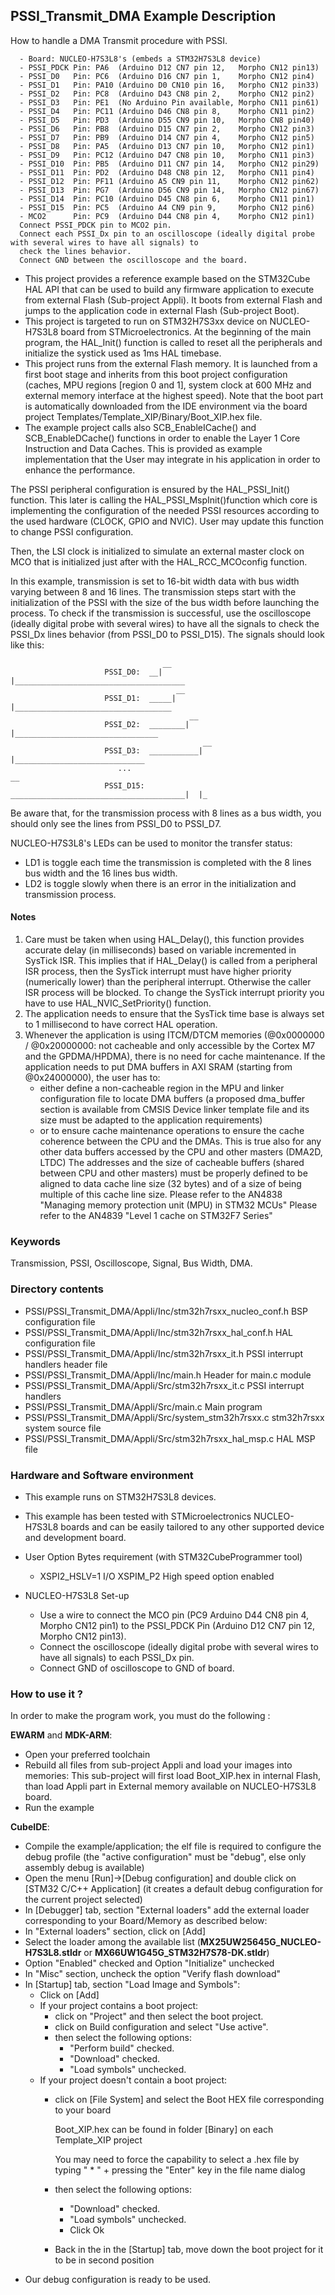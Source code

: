 ## <b>PSSI_Transmit_DMA Example Description</b>
How to handle a DMA Transmit procedure with PSSI.

      - Board: NUCLEO-H7S3L8's (embeds a STM32H7S3L8 device)
      - PSSI_PDCK Pin: PA6  (Arduino D12 CN7 pin 12,   Morpho CN12 pin13)
      - PSSI_D0   Pin: PC6  (Arduino D16 CN7 pin 1,    Morpho CN12 pin4)
      - PSSI_D1   Pin: PA10 (Arduino D0 CN10 pin 16,   Morpho CN12 pin33)
      - PSSI_D2   Pin: PC8  (Arduino D43 CN8 pin 2,    Morpho CN12 pin2)
      - PSSI_D3   Pin: PE1  (No Arduino Pin available, Morpho CN11 pin61)
      - PSSI_D4   Pin: PC11 (Arduino D46 CN8 pin 8,    Morpho CN11 pin2)
      - PSSI_D5   Pin: PD3  (Arduino D55 CN9 pin 10,   Morpho CN8 pin40)
      - PSSI_D6   Pin: PB8  (Arduino D15 CN7 pin 2,    Morpho CN12 pin3)
      - PSSI_D7   Pin: PB9  (Arduino D14 CN7 pin 4,    Morpho CN12 pin5)
      - PSSI_D8   Pin: PA5  (Arduino D13 CN7 pin 10,   Morpho CN12 pin1)
      - PSSI_D9   Pin: PC12 (Arduino D47 CN8 pin 10,   Morpho CN11 pin3)
      - PSSI_D10  Pin: PB5  (Arduino D11 CN7 pin 14,   Morpho CN12 pin29)
      - PSSI_D11  Pin: PD2  (Arduino D48 CN8 pin 12,   Morpho CN11 pin4)
      - PSSI_D12  Pin: PF11 (Arduino A5 CN9 pin 11,    Morpho CN12 pin62)
      - PSSI_D13  Pin: PG7  (Arduino D56 CN9 pin 14,   Morpho CN12 pin67)
      - PSSI_D14  Pin: PC10 (Arduino D45 CN8 pin 6,    Morpho CN11 pin1)
      - PSSI_D15  Pin: PC5  (Arduino A4 CN9 pin 9,     Morpho CN12 pin6)
      - MCO2      Pin: PC9  (Arduino D44 CN8 pin 4,    Morpho CN12 pin1)
      Connect PSSI_PDCK pin to MCO2 pin.
      Connect each PSSI_Dx pin to an oscilloscope (ideally digital probe with several wires to have all signals) to
      check the lines behavior.
      Connect GND between the oscilloscope and the board.

- This project provides a reference example based on the STM32Cube HAL API that can be used
to build any firmware application to execute from external Flash (Sub-project Appli). It boots from external Flash and jumps
to the application code in external Flash (Sub-project Boot).
- This project is targeted to run on STM32H7S3xx device on NUCLEO-H7S3L8 board from STMicroelectronics.
At the beginning of the main program, the HAL_Init() function is called to reset
all the peripherals and initialize the systick used as 1ms HAL timebase.
- This project runs from the external Flash memory. It is launched from a first boot stage and inherits from this boot project
configuration (caches, MPU regions [region 0 and 1], system clock at 600 MHz and external memory interface at the highest speed).
Note that the boot part is automatically downloaded from the IDE environment via the board project Templates/Template_XIP/Binary/Boot_XIP.hex file.
- The example project calls also SCB_EnableICache() and SCB_EnableDCache() functions in order to enable
the Layer 1 Core Instruction and Data Caches. This is provided as example implementation that the User may
integrate in his application in order to enhance the performance.

The PSSI peripheral configuration is ensured by the HAL_PSSI_Init() function.
This later is calling the HAL_PSSI_MspInit()function which core is implementing the configuration of the needed PSSI
resources according to the used hardware (CLOCK, GPIO and NVIC).
User may update this function to change PSSI configuration.

Then, the LSI clock is initialized to simulate an external master clock on MCO that is initialized just after with
the HAL_RCC_MCOconfig function.

In this example, transmission is set to 16-bit width data with bus width varying between 8 and 16 lines.
The transmission steps start with the initialization of the PSSI with the size of the bus width before launching the
process. To check if the transmission is successful, use the oscilloscope (ideally digital probe with several wires) to
have all the signals to check the PSSI_Dx lines behavior (from PSSI_D0 to PSSI_D15). The signals should look like this:

                                      __
                         PSSI_D0:  __|  |______________________________________
                                         __
                         PSSI_D1:  _____|  |___________________________________
                                            __
                         PSSI_D2:  ________|  |________________________________
                                               __
                         PSSI_D3:  ___________|  |_____________________________
                            ...                                            __
                         PSSI_D15: _______________________________________|  |_

Be aware that, for the transmission process with 8 lines as a bus width, you should only see the lines from PSSI_D0 to
PSSI_D7.

NUCLEO-H7S3L8's LEDs can be used to monitor the transfer status:
 - LD1 is toggle each time the transmission is completed with the 8 lines bus width and the 16 lines bus width.
 - LD2 is toggle slowly when there is an error in the initialization and transmission process.


#### <b>Notes</b>

 1. Care must be taken when using HAL_Delay(), this function provides accurate delay (in milliseconds)
    based on variable incremented in SysTick ISR. This implies that if HAL_Delay() is called from
    a peripheral ISR process, then the SysTick interrupt must have higher priority (numerically lower)
    than the peripheral interrupt. Otherwise the caller ISR process will be blocked.
    To change the SysTick interrupt priority you have to use HAL_NVIC_SetPriority() function.
 2. The application needs to ensure that the SysTick time base is always set to 1 millisecond
    to have correct HAL operation.
 3. Whenever the application is using ITCM/DTCM memories (@0x0000000 / @0x20000000: not cacheable and only accessible
    by the Cortex M7 and the GPDMA/HPDMA), there is no need for cache maintenance.
    If the application needs to put DMA buffers in AXI SRAM (starting from @0x24000000), the user has to:
    - either define a non-cacheable region in the MPU and linker configuration file to locate DMA buffers
      (a proposed dma_buffer section is available from CMSIS Device linker template file and its size must
      be adapted to the application requirements)
    - or to ensure cache maintenance operations to ensure the cache coherence between the CPU and the DMAs.
    This is true also for any other data buffers accessed by the CPU and other masters (DMA2D, LTDC)
    The addresses and the size of cacheable buffers (shared between CPU and other masters)
    must be properly defined to be aligned to data cache line size (32 bytes) and of a size of being multiple
    of this cache line size.
    Please refer to the AN4838 "Managing memory protection unit (MPU) in STM32 MCUs"
    Please refer to the AN4839 "Level 1 cache on STM32F7 Series"

### <b>Keywords</b>
Transmission, PSSI, Oscilloscope, Signal, Bus Width, DMA.

### <b>Directory contents</b>
  - PSSI/PSSI_Transmit_DMA/Appli/Inc/stm32h7rsxx_nucleo_conf.h   BSP configuration file
  - PSSI/PSSI_Transmit_DMA/Appli/Inc/stm32h7rsxx_hal_conf.h      HAL configuration file
  - PSSI/PSSI_Transmit_DMA/Appli/Inc/stm32h7rsxx_it.h            PSSI interrupt handlers header file
  - PSSI/PSSI_Transmit_DMA/Appli/Inc/main.h                      Header for main.c module
  - PSSI/PSSI_Transmit_DMA/Appli/Src/stm32h7rsxx_it.c            PSSI interrupt handlers
  - PSSI/PSSI_Transmit_DMA/Appli/Src/main.c                      Main program
  - PSSI/PSSI_Transmit_DMA/Appli/Src/system_stm32h7rsxx.c        stm32h7rsxx system source file
  - PSSI/PSSI_Transmit_DMA/Appli/Src/stm32h7rsxx_hal_msp.c       HAL MSP file

### <b>Hardware and Software environment</b>

  - This example runs on STM32H7S3L8 devices.
  - This example has been tested with STMicroelectronics NUCLEO-H7S3L8 boards and can be easily tailored to any other
    supported device and development board.

  - User Option Bytes requirement (with STM32CubeProgrammer tool)

    - XSPI2_HSLV=1     I/O XSPIM_P2 High speed option enabled

  - NUCLEO-H7S3L8 Set-up

    - Use a wire to connect the MCO pin (PC9 Arduino D44 CN8 pin 4, Morpho CN12 pin1) to the PSSI_PDCK Pin
    (Arduino D12 CN7 pin 12, Morpho CN12 pin13).
    - Connect the oscilloscope (ideally digital probe with several wires to have all signals) to each PSSI_Dx pin.
    - Connect GND of oscilloscope to GND of board.

### <b>How to use it ?</b>

In order to make the program work, you must do the following :

**EWARM** and **MDK-ARM**:

 - Open your preferred toolchain
 - Rebuild all files from sub-project Appli and load your images into memories: This sub-project will first load Boot_XIP.hex in internal Flash,
   than load Appli part in External memory available on NUCLEO-H7S3L8 board.
 - Run the example

**CubeIDE**:

 - Compile the example/application; the elf file is required to configure the debug profile (the "active configuration" must be "debug", else only assembly debug is available)
 - Open the menu [Run]->[Debug configuration] and double click on  [STM32 C/C++ Application] (it creates a default debug configuration for the current project selected)
 - In [Debugger] tab, section "External  loaders" add the external loader corresponding to your Board/Memory as described below:
 - In "External loaders" section, click on [Add]
 - Select the loader among the available list (**MX25UW25645G_NUCLEO-H7S3L8.stldr** or **MX66UW1G45G_STM32H7S78-DK.stldr**)
 - Option "Enabled" checked and Option "Initialize" unchecked
 - In "Misc" section, uncheck the option "Verify flash download"
 - In [Startup] tab, section "Load Image and Symbols":
   - Click on [Add]
   - If your project contains a boot project:
     - click on "Project" and then select the boot project.
     - click on Build configuration and select "Use active".
     - then select the following options:
       - "Perform build" checked.
       - "Download" checked.
       - "Load symbols" unchecked.
   - If your project doesn't contain a boot project:
     - click on [File System] and select the Boot HEX file corresponding to your board

        Boot_XIP.hex can be found in folder [Binary] on each Template_XIP project

        You may need to force the capability to select a .hex file by typing " * " + pressing the "Enter" key in the file name dialog

     - then select the following options:
       - "Download"      checked.
       - "Load symbols" unchecked.
       - Click Ok
     - Back in the in the [Startup] tab, move down the boot project for it to be in second position
 - Our debug configuration is ready to be used.
